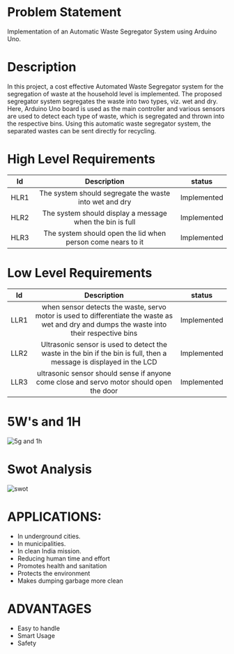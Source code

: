 # Problem Statement
Implementation of an Automatic Waste Segregator System using Arduino Uno.

# Description
In this project, a cost effective Automated Waste Segregator system for the segregation of waste at the household level is implemented. The proposed segregator system segregates the waste into two types, viz. wet and dry. Here, Arduino Uno board is used as the main controller and various sensors are used to detect each type of waste, which is segregated and thrown into the respective bins. Using this automatic waste segregator system, the separated wastes can be sent directly for recycling.

# High Level Requirements
| Id          |  Description  |    status  |
| :--:        | :--:          |   :--:     |
| HLR1        | The system should segregate the waste into wet and dry      | Implemented |
| HLR2        | The system should display a message when the bin is full    | Implemented |
| HLR3        | The system should open the lid when person come nears to it | Implemented |


# Low Level Requirements
| Id          |  Description  |    status   |
| :--:        | :--:          |   :--:      |
| LLR1        | when sensor detects the waste, servo motor is used to differentiate the waste as wet and dry and dumps the waste into their respective bins | Implemented |
| LLR2        | Ultrasonic sensor is used to detect the waste in the bin if the bin is full, then a message is displayed in the LCD                         | Implemented |
| LLR3        | ultrasonic sensor should sense if anyone come close and servo motor should open the door                                                            | Implemented |

# 5W's and 1H
![5g and 1h](https://user-images.githubusercontent.com/98802184/156572135-ca89fe40-90f0-4242-b232-298e05739502.PNG)

# Swot Analysis
![swot](https://user-images.githubusercontent.com/98802184/156577136-48b7500f-04f8-4400-9c9b-436542506b9d.PNG)

 # APPLICATIONS:
- In underground cities.
- In municipalities.
- In clean India mission.
- Reducing human time and effort
- Promotes health and sanitation
- Protects the environment
- Makes dumping garbage more clean

 # ADVANTAGES
- Easy to handle
- Smart Usage
- Safety
